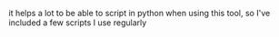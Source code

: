 it helps a lot to be able to script in python when using this tool,
so I've included a few scripts I use regularly